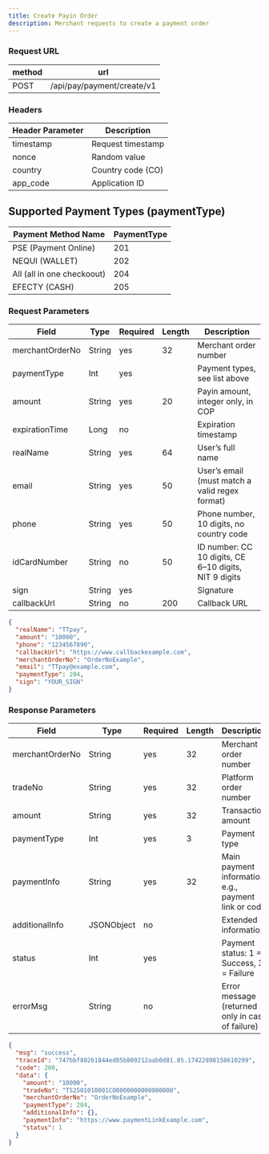 ```yaml
---
title: Create Payin Order
description: Merchant requests to create a payment order
---
```


### Request URL

| method | url                        |
| ------ | -------------------------- |
| POST   | /api/pay/payment/create/v1 |

### Headers

| Header Parameter | Description       |
| ---------------- | ----------------- |
| timestamp        | Request timestamp |
| nonce            | Random value      |
| country          | Country code (CO) |
| app_code         | Application ID    |

## Supported Payment Types (paymentType)

| Payment Method Name        | PaymentType |
| -------------------------- | ----------- |
| PSE (Payment Online)       | 201         |
| NEQUI (WALLET)             | 202         |
| All (all in one checkoout) | 204         |
| EFECTY (CASH)              | 205         |

### Request Parameters

| Field           | Type   | Required | Length | Description                                           |
| --------------- | ------ | -------- | ------ | ----------------------------------------------------- |
| merchantOrderNo | String | yes      | 32     | Merchant order number                                 |
| paymentType     | Int    | yes      |        | Payment types, see list above                         |
| amount          | String | yes      | 20     | Payin amount, integer only, in COP                    |
| expirationTime  | Long   | no       |        | Expiration timestamp                                  |
| realName        | String | yes      | 64     | User’s full name                                      |
| email           | String | yes      | 50     | User’s email (must match a valid regex format)        |
| phone           | String | yes      | 50     | Phone number, 10 digits, no country code              |
| idCardNumber    | String | no       | 50     | ID number: CC 10 digits, CE 6–10 digits, NIT 9 digits |
| sign            | String | yes      |        | Signature                                             |
| callbackUrl     | String | no       | 200    | Callback URL                                          |

```json title="Request Example"
{
  "realName": "TTpay",
  "amount": "10000",
  "phone": "1234567890",
  "callbackUrl": "https://www.callbackexample.com",
  "merchantOrderNo": "OrderNoExample",
  "email": "TTpay@example.com",
  "paymentType": 204,
  "sign": "YOUR_SIGN"
}
```

### Response Parameters

| Field           | Type       | Required | Length | Description                                          |
| --------------- | ---------- | -------- | ------ | ---------------------------------------------------- |
| merchantOrderNo | String     | yes      | 32     | Merchant order number                                |
| tradeNo         | String     | yes      | 32     | Platform order number                                |
| amount          | String     | yes      | 32     | Transaction amount                                   |
| paymentType     | Int        | yes      | 3      | Payment type                                         |
| paymentInfo     | String     | yes      | 32     | Main payment information, e.g., payment link or code |
| additionalInfo  | JSONObject | no       |        | Extended information                                 |
| status          | Int        | yes      |        | Payment status: 1 = Success, 3 = Failure             |
| errorMsg        | String     | no       |        | Error message (returned only in case of failure)     |

```json title="Response Example"
{
  "msg": "success",
  "traceId": "747bbf80261844ed85b809212aab0d81.85.17422898158610299",
  "code": 200,
  "data": {
    "amount": "10000",
    "tradeNo": "TS2501010001CO0000000000000000",
    "merchantOrderNo": "OrderNoExample",
    "paymentType": 204,
    "additionalInfo": {},
    "paymentInfo": "https://www.paymentLinkExample.com",
    "status": 1
  }
}
```
